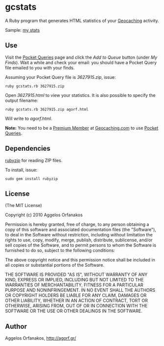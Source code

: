 # gcstats #

A Ruby program that generates HTML statistics of your [Geocaching][gc] activity.

Sample: [my stats][agorf]

[agorf]: http://agorf.github.com/gcstats/agorf.html

## Use ##

Visit the [Pocket Queries][pq] page and click the _Add to Queue_ button (under _My Finds_).  Wait a while and check your email: you should have a Pocket Query file emailed to you with your finds.

Assuming your Pocket Query file is _3627915.zip_, issue:

    ruby gcstats.rb 3627915.zip

Open _3627915.html_ to view your statistics.  It is also possible to specify the output filename:

    ruby gcstats.rb 3627915.zip agorf.html

Will write to _agorf.html_.

**Note:** You need to be a [Premium Member][pm] at [Geocaching.com][gc] to use [Pocket Queries][pq].

[pq]: http://www.geocaching.com/pocket/
[pm]: https://www.geocaching.com/membership/
[gc]: http://www.geocaching.com/

## Dependencies ##

[rubyzip][] for reading ZIP files.

To install, issue:

    sudo gem install rubyzip

[rubyzip]: http://rubyzip.sourceforge.net/

## License ##

(The MIT License)

Copyright (c) 2010 Aggelos Orfanakos

Permission is hereby granted, free of charge, to any person obtaining a copy of this software and associated documentation files (the "Software"), to deal in the Software without restriction, including without limitation the rights to use, copy, modify, merge, publish, distribute, sublicense, and/or sell copies of the Software, and to permit persons to whom the Software is furnished to do so, subject to the following conditions:

The above copyright notice and this permission notice shall be included in all copies or substantial portions of the Software.

THE SOFTWARE IS PROVIDED "AS IS", WITHOUT WARRANTY OF ANY KIND, EXPRESS OR IMPLIED, INCLUDING BUT NOT LIMITED TO THE WARRANTIES OF MERCHANTABILITY, FITNESS FOR A PARTICULAR PURPOSE AND NONINFRINGEMENT. IN NO EVENT SHALL THE AUTHORS OR COPYRIGHT HOLDERS BE LIABLE FOR ANY CLAIM, DAMAGES OR OTHER LIABILITY, WHETHER IN AN ACTION OF CONTRACT, TORT OR OTHERWISE, ARISING FROM, OUT OF OR IN CONNECTION WITH THE SOFTWARE OR THE USE OR OTHER DEALINGS IN THE SOFTWARE.

## Author ##

Aggelos Orfanakos, <http://agorf.gr/>
